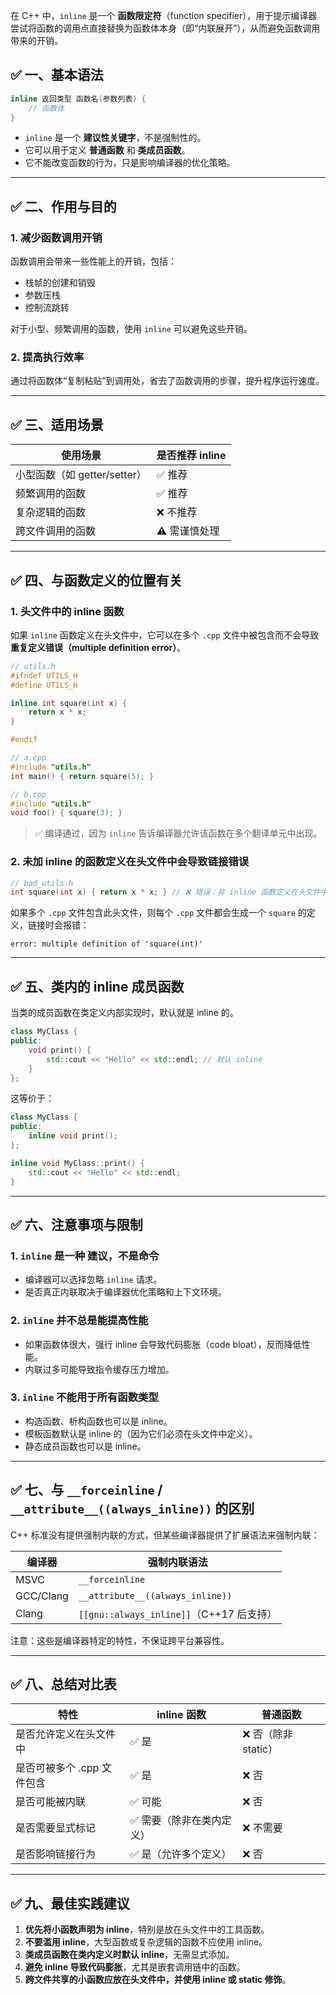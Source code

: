 在 C++ 中，`inline` 是一个 **函数限定符**（function specifier），用于提示编译器尝试将函数的调用点直接替换为函数体本身（即“内联展开”），从而避免函数调用带来的开销。
## ✅ 一、基本语法

```cpp
inline 返回类型 函数名(参数列表) {
    // 函数体
}
```

- `inline` 是一个 **建议性关键字**，不是强制性的。
- 它可以用于定义 **普通函数** 和 **类成员函数**。
- 它不能改变函数的行为，只是影响编译器的优化策略。

---

## ✅ 二、作用与目的

### 1. **减少函数调用开销**

函数调用会带来一些性能上的开销，包括：
- 栈帧的创建和销毁
- 参数压栈
- 控制流跳转

对于小型、频繁调用的函数，使用 `inline` 可以避免这些开销。

### 2. **提高执行效率**

通过将函数体“复制粘贴”到调用处，省去了函数调用的步骤，提升程序运行速度。

---

## ✅ 三、适用场景

| 使用场景 | 是否推荐 inline |
|----------|----------------|
| 小型函数（如 getter/setter） | ✅ 推荐 |
| 频繁调用的函数 | ✅ 推荐 |
| 复杂逻辑的函数 | ❌ 不推荐 |
| 跨文件调用的函数 | ⚠️ 需谨慎处理 |

---

## ✅ 四、与函数定义的位置有关

### 1. **头文件中的 inline 函数**

如果 `inline` 函数定义在头文件中，它可以在多个 `.cpp` 文件中被包含而不会导致 **重复定义错误（multiple definition error）**。

```cpp
// utils.h
#ifndef UTILS_H
#define UTILS_H

inline int square(int x) {
    return x * x;
}

#endif
```

```cpp
// a.cpp
#include "utils.h"
int main() { return square(5); }

// b.cpp
#include "utils.h"
void foo() { square(3); }
```

> ✅ 编译通过，因为 `inline` 告诉编译器允许该函数在多个翻译单元中出现。

### 2. **未加 inline 的函数定义在头文件中会导致链接错误**

```cpp
// bad_utils.h
int square(int x) { return x * x; } // ❌ 错误：非 inline 函数定义在头文件中
```

如果多个 `.cpp` 文件包含此头文件，则每个 `.cpp` 文件都会生成一个 `square` 的定义，链接时会报错：

```
error: multiple definition of 'square(int)'
```

---

## ✅ 五、类内的 inline 成员函数

当类的成员函数在类定义内部实现时，默认就是 inline 的。

```cpp
class MyClass {
public:
    void print() {
        std::cout << "Hello" << std::endl; // 默认 inline
    }
};
```

这等价于：

```cpp
class MyClass {
public:
    inline void print();
};

inline void MyClass::print() {
    std::cout << "Hello" << std::endl;
}
```

---

## ✅ 六、注意事项与限制

### 1. `inline` 是一种 **建议**，不是命令

- 编译器可以选择忽略 `inline` 请求。
- 是否真正内联取决于编译器优化策略和上下文环境。

### 2. `inline` 并不总是能提高性能

- 如果函数体很大，强行 inline 会导致代码膨胀（code bloat），反而降低性能。
- 内联过多可能导致指令缓存压力增加。

### 3. `inline` 不能用于所有函数类型

- 构造函数、析构函数也可以是 inline。
- 模板函数默认是 inline 的（因为它们必须在头文件中定义）。
- 静态成员函数也可以是 inline。

---

## ✅ 七、与 `__forceinline` / `__attribute__((always_inline))` 的区别

C++ 标准没有提供强制内联的方式，但某些编译器提供了扩展语法来强制内联：

| 编译器 | 强制内联语法 |
|--------|---------------|
| MSVC   | `__forceinline` |
| GCC/Clang | `__attribute__((always_inline))` |
| Clang  | `[[gnu::always_inline]]`（C++17 后支持） |

注意：这些是编译器特定的特性，不保证跨平台兼容性。

---

## ✅ 八、总结对比表

| 特性 | inline 函数 | 普通函数 |
|------|-------------|----------|
| 是否允许定义在头文件中 | ✅ 是 | ❌ 否（除非 static） |
| 是否可被多个 .cpp 文件包含 | ✅ 是 | ❌ 否 |
| 是否可能被内联 | ✅ 可能 | ❌ 否 |
| 是否需要显式标记 | ✅ 需要（除非在类内定义） | ❌ 不需要 |
| 是否影响链接行为 | ✅ 是（允许多个定义） | ❌ 否 |

---

## ✅ 九、最佳实践建议

1. **优先将小函数声明为 inline**，特别是放在头文件中的工具函数。
2. **不要滥用 inline**，大型函数或复杂逻辑的函数不应使用 inline。
3. **类成员函数在类内定义时默认 inline**，无需显式添加。
4. **避免 inline 导致代码膨胀**，尤其是嵌套调用链中的函数。
5. **跨文件共享的小函数应放在头文件中，并使用 inline 或 static 修饰**。
